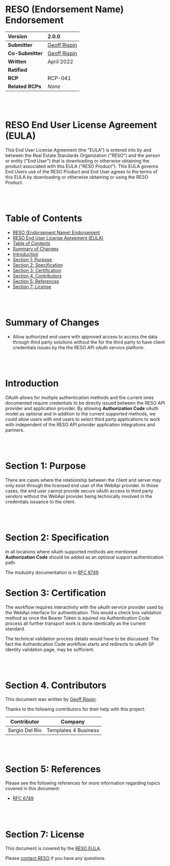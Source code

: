 # RESO (Endorsement Name) Endorsement

| **Version** | 2.0.0 |
| :--- | :--- |
| **Submitter** | [Geoff Rispin](mailto:grispin@t4bi.com) |
| **Co-Submitter** | [Geoff Rispin](mailto:your@t4bi.com) |
| **Written** | April 2022 |
| **Ratified** | |
| **RCP** | RCP-041 |
| **Related RCPs** | _None_ |

<br /><br />

# RESO End User License Agreement (EULA)

This End User License Agreement (the "EULA") is entered into by and between the Real Estate Standards Organization ("RESO") and the person or entity ("End User") that is downloading or otherwise obtaining the product associated with this EULA ("RESO Product"). This EULA governs End Users use of the RESO Product and End User agrees to the terms of this EULA by downloading or otherwise obtaining or using the RESO Product.

<br /><br />

# Table of Contents
- [RESO (Endorsement Name) Endorsement](#reso-endorsement-name-endorsement)
- [RESO End User License Agreement (EULA)](#reso-end-user-license-agreement-eula)
- [Table of Contents](#table-of-contents)
- [Summary of Changes](#summary-of-changes)
- [Introduction](#introduction)
- [Section 1: Purpose](#section-1-purpose)
- [Section 2: Specification](#section-2-specification)
- [Section 3: Certification](#section-3-certification)
- [Section 4. Contributors](#section-4-contributors)
- [Section 5: References](#section-5-references)
- [Section 7: License](#section-7-license)

<br /><br />

# Summary of Changes

* Allow authorized end users with approved access to access the data through third party solutions without the for the third party to have client credentials issues by the the RESO API oAuth service platform. 

<br /><br />

# Introduction
OAuth allows for multiple authentication methods and the current ones documented require credentials to be directly issued between the RESO API provider and application provider.  By allowing **Authorization Code** oAuth model as optional and in addition to the current supported methods, we could allow users with end users to select third party applications to work with independent of the RESO API provider application integrations and partners. 

<br /><br />

# Section 1: Purpose
There are cases where the relationship between the client and server may only exist through the licensed end user of the WebApi provider.  In those cases, the end user cannot provide secure oAuth access to third party vendors without the WebApi provider being technically involved in the credentials issuance to the client.

<br /><br />

# Section 2: Specification
In all locations where oAuth supported methods are mentioned **Authorization Code** should be added as an optional support authentication path. 

The insdustry documentation is in [RFC 6749](https://tools.ietf.org/html/rfc6749#section-1.3.1)

# Section 3: Certification

The workflow requires interactivity with the oAuth service provider used by the WebApi interface for authentication.  This would a check box validation method as once the Bearer Token is aquired via Authentication Code process all further transport work is done identically as the current standard.

The technical validation process details would have to be discussed.  The fact the Authentication Code workflow starts and redirects to oAuth SP identity validation page, may be sufficient.      

<br /><br />

# Section 4. Contributors
This document was written by [Geoff Rispin](mailto:grispin@t4bi.com).

Thanks to the following contributors for their help with this project:

| Contributor | Company |
| --- | --- |
| Sergio Del Rio | Templates 4 Business |

<br /><br />

# Section 5: References

Please see the following references for more information regarding topics covered in this document:
* [RFC 6749](https://tools.ietf.org/html/rfc6749#section-1.3.1)

<br /><br />

# Section 7: License
This document is covered by the [RESO EULA](https://www.reso.org/eula/).

Please [contact RESO](mailto:info@reso.org) if you have any questions.
